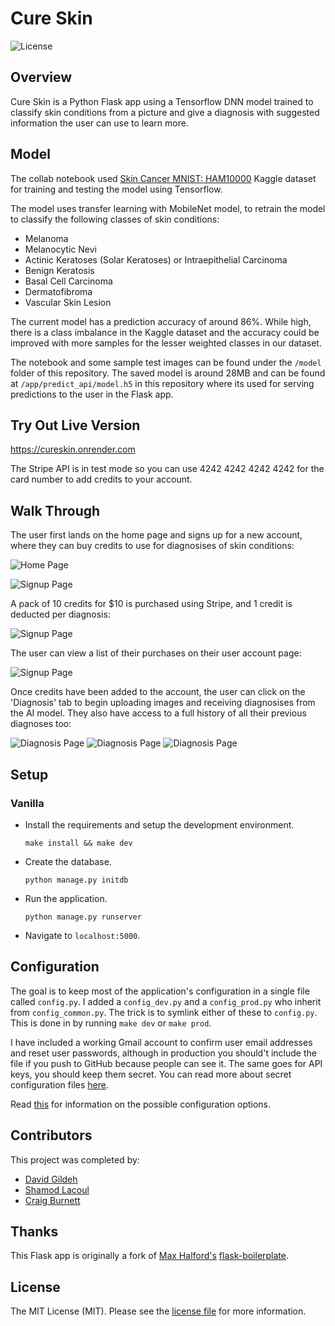 # Cure Skin

![License](http://img.shields.io/:license-mit-blue.svg)

## Overview

Cure Skin is a Python Flask app using a Tensorflow DNN model trained to classify skin conditions from a picture and give
a diagnosis with suggested information the user can use to learn more.

## Model

The collab notebook used [Skin Cancer MNIST: HAM10000](https://www.kaggle.com/kmader/skin-cancer-mnist-ham10000) Kaggle dataset
for training and testing the model using Tensorflow. 

The model uses transfer learning with MobileNet model, to retrain the model to classify the following classes of skin conditions:

* Melanoma
* Melanocytic Nevi
* Actinic Keratoses (Solar Keratoses) or Intraepithelial Carcinoma
* Benign Keratosis
* Basal Cell Carcinoma
* Dermatofibroma
* Vascular Skin Lesion

The current model has a prediction accuracy of around 86%. While high, there is a class imbalance in the Kaggle dataset and the accuracy could 
be improved with more samples for the lesser weighted classes in our dataset.

The notebook and some sample test images can be found under the `/model` folder of this repository. The saved model is around 28MB and 
can be found at `/app/predict_api/model.h5` in this repository where its used for serving predictions to the user in the Flask app.

## Try Out Live Version

https://cureskin.onrender.com

The Stripe API is in test mode so you can use 4242 4242 4242 4242 for the card number to add credits to your
account.

## Walk Through

The user first lands on the home page and signs up for a new account, where they can buy credits to use for diagnosises of 
skin conditions:

![Home Page](./screenshots/home.png) 

![Signup Page](./screenshots/sign_up.png)

A pack of 10 credits for $10 is purchased using Stripe, and 1 credit is deducted per diagnosis:

![Signup Page](./screenshots/buy_credits.png)

The user can view a list of their purchases on their user account page:

![Signup Page](./screenshots/user_account.png)

Once credits have been added to the account, the user can click on the 'Diagnosis' tab to
begin uploading images and receiving diagnosises from the AI model. They also have access to
a full history of all their previous diagnoses too:

![Diagnosis Page](./screenshots/diagnosis_start.png)
![Diagnosis Page](./screenshots/diagnosis_running.png)
![Diagnosis Page](./screenshots/diagnosis_finish.png)

## Setup

### Vanilla

- Install the requirements and setup the development environment.

	`make install && make dev`

- Create the database.

	`python manage.py initdb`

- Run the application.

	`python manage.py runserver`

- Navigate to `localhost:5000`.

## Configuration

The goal is to keep most of the application's configuration in a single file called `config.py`. I added a `config_dev.py` and a `config_prod.py` who inherit from `config_common.py`. The trick is to symlink either of these to `config.py`. This is done in by running `make dev` or `make prod`.

I have included a working Gmail account to confirm user email addresses and reset user passwords, although in production you should't include the file if you push to GitHub because people can see it. The same goes for API keys, you should keep them secret. You can read more about secret configuration files [here](https://exploreflask.com/configuration.html).

Read [this](http://flask.pocoo.org/docs/0.10/config/) for information on the possible configuration options.

## Contributors

This project was completed by:

* [David Gildeh](https://github.com/dgildeh)
* [Shamod Lacoul](https://github.com/shamod)
* [Craig Burnett](https://github.com/haggishm)

## Thanks

This Flask app is originally a fork of [Max Halford's](https://github.com/MaxHalford) 
[flask-boilerplate](https://github.com/MaxHalford/flask-boilerplate). 

## License

The MIT License (MIT). Please see the [license file](LICENSE) for more information.

